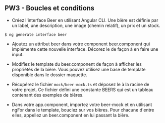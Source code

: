 ## PW3 - Boucles et conditions

* Créez l'interface Beer en utilisant Angular CLI. Une bière est définie par un label, une description, une image (chemin relatif), un prix et un stock.

```shell
$ ng generate interface beer
```

* Ajoutez un attribut beer dans votre component beer.component qui implémente cette nouvelle interface. Décorez le de façon à en faire une input.

* Modifiez le template du beer.component de façon à afficher les propriétés de la bière. Vous pouvez utilisez une base de template disponible dans le dossier maquette.

* Récupérez le fichier `mock/beer-mock.ts` et déposez le à la racine de votre projet. Ce fichier défini une constante BEERS qui est un tableau contenant des exemples de bières.

* Dans votre app.component, importez votre beer-mock et en utilisant ngFor dans le template, bouclez sur vos bières. Pour chacune d'entre elles, appellez un beer.component en lui passant la bière.
